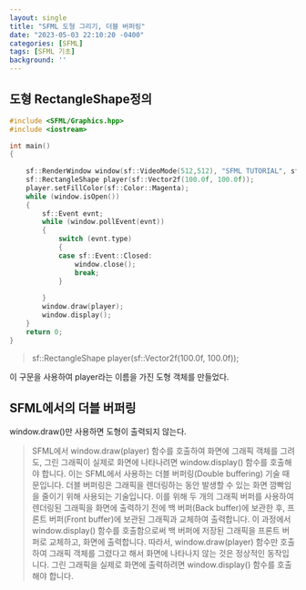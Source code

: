 ```yaml
---
layout: single
title: "SFML 도형 그리기, 더블 버퍼링"
date: "2023-05-03 22:10:20 -0400"
categories: [SFML]
tags: [SFML 기초]
background: ''
---
```

## 도형 RectangleShape정의
```c++
#include <SFML/Graphics.hpp>
#include <iostream>

int main()
{
 
    sf::RenderWindow window(sf::VideoMode(512,512), "SFML TUTORIAL", sf::Style::Close | sf::Style::Resize);
    sf::RectangleShape player(sf::Vector2f(100.0f, 100.0f));
    player.setFillColor(sf::Color::Magenta);
    while (window.isOpen())
    {
        sf::Event evnt;
        while (window.pollEvent(evnt))
        {
            switch (evnt.type)
            {
            case sf::Event::Closed:
                window.close();
                break;
            }
      
        }
        window.draw(player);
        window.display();
    }
    return 0;
}   
```
>sf::RectangleShape player(sf::Vector2f(100.0f, 100.0f));
  
    
      

이 구문을 사용하여 player라는 이름을 가진 도형 객체를 만들었다.
  

## SFML에서의 더블 버퍼링

window.draw()만 사용하면 도형이 출력되지 않는다.

>SFML에서 window.draw(player) 함수를 호출하여 화면에 그래픽 객체를 그려도, 그린 그래픽이 실제로 화면에 나타나려면 window.display() 함수를 호출해야 합니다. 이는 SFML에서 사용하는 더블 버퍼링(Double buffering) 기술 때문입니다.
더블 버퍼링은 그래픽을 렌더링하는 동안 발생할 수 있는 화면 깜빡임을 줄이기 위해 사용되는 기술입니다. 이를 위해 두 개의 그래픽 버퍼를 사용하여 렌더링된 그래픽을 화면에 출력하기 전에 백 버퍼(Back buffer)에 보관한 후, 프론트 버퍼(Front buffer)에 보관된 그래픽과 교체하여 출력합니다. 이 과정에서 window.display() 함수를 호출함으로써 백 버퍼에 저장된 그래픽을 프론트 버퍼로 교체하고, 화면에 출력합니다.
따라서, window.draw(player) 함수만 호출하여 그래픽 객체를 그렸다고 해서 화면에 나타나지 않는 것은 정상적인 동작입니다. 그린 그래픽을 실제로 화면에 출력하려면 window.display() 함수를 호출해야 합니다.